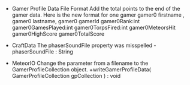 * Gamer Profile Data File Format
Add the total points to the end of the gamer data.  Here is the new format for one gamer
gamer0 firstname , gamer0 lastname, gamer0 gamerId
gamer0Rank:int  gamer0GamesPlayed:int  gamer0TorpsFired:int  gamer0MeteorsHit  gamer0HighScore gamer0TotalScore

* CraftData
The phaserSoundFile property was misspelled
-phaserSoundFile : String

* MeteorIO
Change the parameter from a filename to the GamerProfileCollection object.
+writeGamerProfileData( GamerProfileCollection gpCollection ) : void
